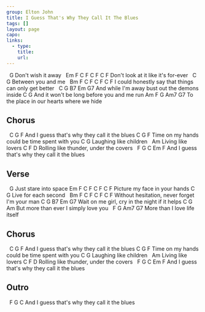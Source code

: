 ```yaml
---
group: Elton John
title: I Guess That's Why They Call It The Blues
tags: []
layout: page
capo: 
links: 
  - type: 
    title: 
    url: 
---
```



&nbsp;             G
Don't wish it away
&nbsp;     Em              F        C    F C F C F
Don't look at it like it's for-ever
&nbsp; C             G
Between you and me
&nbsp;                Bm                  F        C      F C F C F
I could honestly say that things can only get better
&nbsp;   C         G         B7               Em    G7
And while I'm away bust out the demons inside
		            C       	             G
And it won't be long before you and me run
		    Am          F               G    Am7    G7
To the place in our hearts where we hide

## Chorus
&nbsp;     C                     G           F
And I guess that's why they call it the blues
	         C               G              F
Time on my hands could be time spent with you
C      	      G
Laughing like children
&nbsp;           Am
Living like lovers
C	           F		               D
Rolling like thunder, under the covers
&nbsp;     F			                G			      C      Em F
And I guess that's why they call it the blues

## Verse
&nbsp;               G
Just stare into space
Em          F           C F C F C F
Picture my face in your hands
C                G
Live for each second
&nbsp;           Bm               F            C  F C F C F
Without hesitation, never forget I'm your man
C          G     B7                     Em     G7
Wait on me girl, cry in the night if it helps
	  C       		 G               Am
But more than ever I simply love you
&nbsp;           F           G     Am7    G7
More than I love life itself

## Chorus
&nbsp;     C                     G           F
And I guess that's why they call it the blues
	         C               G              F
Time on my hands could be time spent with you
C      	      G
Laughing like children
&nbsp;           Am
Living like lovers
C	           F		               D
Rolling like thunder, under the covers
&nbsp;     F			                G			      C      Em F
And I guess that's why they call it the blues

## Outro
&nbsp;     F			                G			      C
And I guess that's why they call it the blues

